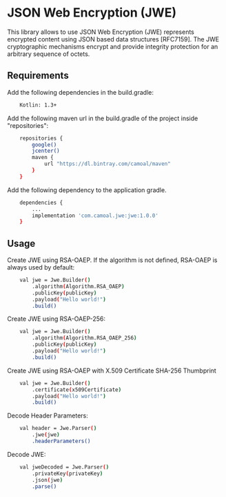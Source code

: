 # JSON Web Encryption (JWE)

This library allows to use JSON Web Encryption (JWE) represents encrypted content using JSON based data structures [RFC7159]. The JWE cryptographic mechanisms encrypt and provide integrity protection for an arbitrary sequence of octets.

## Requirements

Add the following dependencies in the build.gradle:

```sh
    Kotlin: 1.3+
```

Add the following maven url in the build.gradle of the project inside "repositories":

```sh
    repositories {
        google()
        jcenter()
        maven {
            url "https://dl.bintray.com/camoal/maven"
        }
    }
```

Add the following dependency to the application gradle.

```sh
    dependencies {
        ...
        implementation 'com.camoal.jwe:jwe:1.0.0'
    }
```

## Usage

Create JWE using RSA-OAEP. If the algorithm is not defined, RSA-OAEP is always used by default:

```sh
    val jwe = Jwe.Builder()
        .algorithm(Algorithm.RSA_OAEP)
        .publicKey(publicKey)
        .payload("Hello world!")
        .build()
```

Create JWE using RSA-OAEP-256:

```sh
    val jwe = Jwe.Builder()
        .algorithm(Algorithm.RSA_OAEP_256)
        .publicKey(publicKey)
        .payload("Hello world!")
        .build()
```

Create JWE using RSA-OAEP with X.509 Certificate SHA-256 Thumbprint

```sh
    val jwe = Jwe.Builder()
        .certificate(x509Certificate)
        .payload("Hello world!")
        .build()
```

Decode Header Parameters:

```sh
    val header = Jwe.Parser()
        .jwe(jwe)
        .headerParameters()
```

Decode JWE:

```sh
    val jweDecoded = Jwe.Parser()
        .privateKey(privateKey)
        .json(jwe)
        .parse()
```
